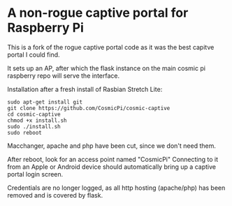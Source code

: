 # A non-rogue captive portal for Raspberry Pi

This is a fork of the rogue captive portal code as it was the best capitve portal I could find.

It sets up an AP, after which the flask instance on the main cosmic pi raspberry repo will serve the interface.

Installation after a fresh install of Rasbian Stretch Lite:
```
sudo apt-get install git
git clone https://github.com/CosmicPi/cosmic-captive
cd cosmic-captive
chmod +x install.sh
sudo ./install.sh
sudo reboot
```
Macchanger, apache and php have been cut, since we don't need them.

After reboot, look for an access point named "CosmicPi" Connecting to it from an Apple or Android device should automatically bring up a captive portal login screen.

Credentials are no longer logged, as all http hosting (apache/php) has been removed and is covered by flask.
